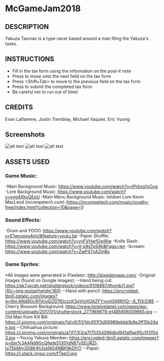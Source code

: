 # McGameJam2018

## DESCRIPTION

Yakuza Taxman is a type-racer based around a man filing the Yakuza's taxes.

## INSTRUCTIONS
- Fill in the tax form using the information on the post-it note
- Press <Tab> to move onto the next field on the tax form
- Press <Shift+Tab> to move to the previous field on the tax form
- Press <Enter> to submit the completed tax form
- Be careful not to run out of time!

## CREDITS

Evan Laflamme, Justin Tremblay, Michael Vaquier, Eric Vuong

## Screenshots

![alt text](https://github.com/L3gume/McGameJam2018/raw/master/Submission/TitleScreen.png)
![alt text](https://github.com/L3gume/McGameJam2018/raw/master/Submission/LoreScreen.png)
![alt text](https://github.com/L3gume/McGameJam2018/raw/master/Submission/GameScreen.png)

## ASSETS USED

### Game Music: 
-Main Background Music: https://www.youtube.com/watch?v=tPrbxg1nOug
-Lore Background Music: https://www.youtube.com/watch?v=oyg4XkvQEpU 
-Main Menu Background Music: Ishikari Lore Kevin MacLeod (incompetech.com) (https://incompetech.com/music/royalty-free/index.html?collection=10&page=1)

### Sound Effects:
-Drum and YOOO: https://www.youtube.com/watch?v=E1wcuoxs4mU&feature=youtu.be
-Paper Shuffle: https://www.youtube.com/watch?v=vyFVHwfGwWw
-Knife Slash: https://www.youtube.com/watch?v=jt-p9sTpS9k&frags=wn 
-Scream: https://www.youtube.com/watch?v=ZwP47xAZmBs 

### Game Sprites:
*All images were generated in Pixelator: http://pixelatorapp.com/ 
-Original Images (found on Google Images):
--Hand being cut: https://ak7.picdn.net/shutterstock/videos/9108887/thumb/1.jpg?i10c=img.resize(height:160)
--Hand with pencil: https://encrypted-tbn0.gstatic.com/images?q=tbn:ANd9GcR1VcvjDZDTtDczcK3qVtzXOAZFYxvoIG66RI1Q--8_Tt3rZj8E
--Cherry Blossom Background: https://www.lonelyplanet.com/news/wp-content/uploads/2017/01/shutterstock_277969679-e1485856009665.jpg 
--Old Man from Kill Bill: https://i.pinimg.com/originals/1d/c6/51/1dc651f3d58989ebbb1b8e2ff15b24ae.jpg 
--Chihuahua picture: https://i.pinimg.com/originals/a7/f7/53/a7f7535d396dbd941affae95c5f2f5d3.jpg 
--Young Yakuza Member: https://encrypted-tbn0.gstatic.com/images?q=tbn%3AANd9GcQfede51351gN87ySEURZl-ty75bMm3G8K4h3zkNG4NBKNkDfrO 
--Paper: https://i.stack.imgur.com/fTkpO.jpg 